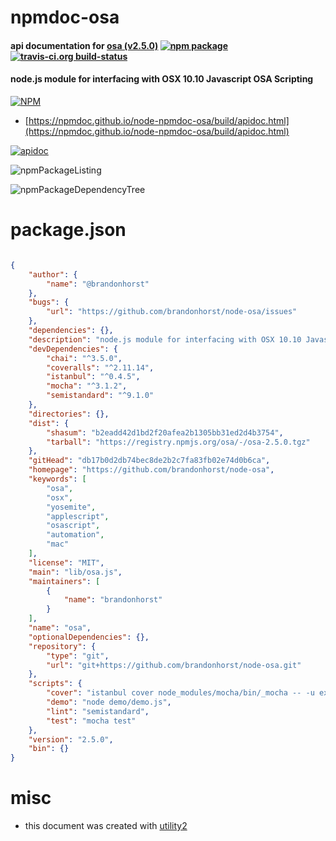 # npmdoc-osa

#### api documentation for  [osa (v2.5.0)](https://github.com/brandonhorst/node-osa)  [![npm package](https://img.shields.io/npm/v/npmdoc-osa.svg?style=flat-square)](https://www.npmjs.org/package/npmdoc-osa) [![travis-ci.org build-status](https://api.travis-ci.org/npmdoc/node-npmdoc-osa.svg)](https://travis-ci.org/npmdoc/node-npmdoc-osa)

#### node.js module for interfacing with OSX 10.10 Javascript OSA Scripting

[![NPM](https://nodei.co/npm/osa.png?downloads=true&downloadRank=true&stars=true)](https://www.npmjs.com/package/osa)

- [https://npmdoc.github.io/node-npmdoc-osa/build/apidoc.html](https://npmdoc.github.io/node-npmdoc-osa/build/apidoc.html)

[![apidoc](https://npmdoc.github.io/node-npmdoc-osa/build/screenCapture.buildCi.browser.%252Ftmp%252Fbuild%252Fapidoc.html.png)](https://npmdoc.github.io/node-npmdoc-osa/build/apidoc.html)

![npmPackageListing](https://npmdoc.github.io/node-npmdoc-osa/build/screenCapture.npmPackageListing.svg)

![npmPackageDependencyTree](https://npmdoc.github.io/node-npmdoc-osa/build/screenCapture.npmPackageDependencyTree.svg)



# package.json

```json

{
    "author": {
        "name": "@brandonhorst"
    },
    "bugs": {
        "url": "https://github.com/brandonhorst/node-osa/issues"
    },
    "dependencies": {},
    "description": "node.js module for interfacing with OSX 10.10 Javascript OSA Scripting",
    "devDependencies": {
        "chai": "^3.5.0",
        "coveralls": "^2.11.14",
        "istanbul": "^0.4.5",
        "mocha": "^3.1.2",
        "semistandard": "^9.1.0"
    },
    "directories": {},
    "dist": {
        "shasum": "b2eadd42d1bd2f20afea2b1305bb31ed2d4b3754",
        "tarball": "https://registry.npmjs.org/osa/-/osa-2.5.0.tgz"
    },
    "gitHead": "db17b0d2db74bec8de2b2c7fa83fb02e74d0b6ca",
    "homepage": "https://github.com/brandonhorst/node-osa",
    "keywords": [
        "osa",
        "osx",
        "yosemite",
        "applescript",
        "osascript",
        "automation",
        "mac"
    ],
    "license": "MIT",
    "main": "lib/osa.js",
    "maintainers": [
        {
            "name": "brandonhorst"
        }
    ],
    "name": "osa",
    "optionalDependencies": {},
    "repository": {
        "type": "git",
        "url": "git+https://github.com/brandonhorst/node-osa.git"
    },
    "scripts": {
        "cover": "istanbul cover node_modules/mocha/bin/_mocha -- -u exports -R spec",
        "demo": "node demo/demo.js",
        "lint": "semistandard",
        "test": "mocha test"
    },
    "version": "2.5.0",
    "bin": {}
}
```



# misc
- this document was created with [utility2](https://github.com/kaizhu256/node-utility2)
